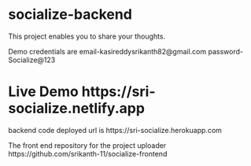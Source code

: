 # socialize-backend
<p>This project enables you to share your thoughts.<p>
<p>Demo credentials are email-kasireddysrikanth82@gmail.com password-Socialize@123</p>
<h1>Live Demo https://sri-socialize.netlify.app</h1>
<p>backend code deployed url is https://sri-socialize.herokuapp.com
<p>The front end repository for the project uploader https://github.com/srikanth-11/socialize-frontend</p>
